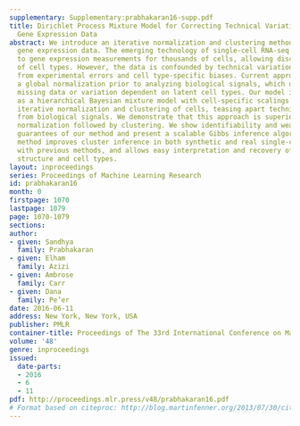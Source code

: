 ```yaml
---
supplementary: Supplementary:prabhakaran16-supp.pdf
title: Dirichlet Process Mixture Model for Correcting Technical Variation in Single-Cell
  Gene Expression Data
abstract: We introduce an iterative normalization and clustering method for single-cell
  gene expression data. The emerging technology of single-cell RNA-seq gives access
  to gene expression measurements for thousands of cells, allowing discovery and characterization
  of cell types. However, the data is confounded by technical variation emanating
  from experimental errors and cell type-specific biases. Current approaches perform
  a global normalization prior to analyzing biological signals, which does not resolve
  missing data or variation dependent on latent cell types. Our model is formulated
  as a hierarchical Bayesian mixture model with cell-specific scalings that aid the
  iterative normalization and clustering of cells, teasing apart technical variation
  from biological signals. We demonstrate that this approach is superior to global
  normalization followed by clustering. We show identifiability and weak convergence
  guarantees of our method and present a scalable Gibbs inference algorithm. This
  method improves cluster inference in both synthetic and real single-cell data compared
  with previous methods, and allows easy interpretation and recovery of the underlying
  structure and cell types.
layout: inproceedings
series: Proceedings of Machine Learning Research
id: prabhakaran16
month: 0
firstpage: 1070
lastpage: 1079
page: 1070-1079
sections: 
author:
- given: Sandhya
  family: Prabhakaran
- given: Elham
  family: Azizi
- given: Ambrose
  family: Carr
- given: Dana
  family: Pe’er
date: 2016-06-11
address: New York, New York, USA
publisher: PMLR
container-title: Proceedings of The 33rd International Conference on Machine Learning
volume: '48'
genre: inproceedings
issued:
  date-parts:
  - 2016
  - 6
  - 11
pdf: http://proceedings.mlr.press/v48/prabhakaran16.pdf
# Format based on citeproc: http://blog.martinfenner.org/2013/07/30/citeproc-yaml-for-bibliographies/
---
```

